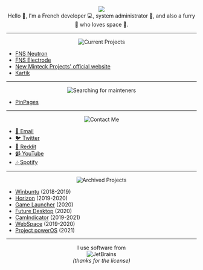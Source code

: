 <p align="center">
  <img src="https://user-images.githubusercontent.com/46352972/116479393-d9018300-a87f-11eb-80bd-7e0b33327e0b.jpg"><br>
  Hello 👋, I'm a French developer 💻, system administrator 🔌, and also a furry 🦊 who loves space 🌠.
</p>

<hr>

<p align="center">
  <img src="https://user-images.githubusercontent.com/46352972/116480267-4e218800-a881-11eb-87c3-b3537a7fdc2b.png" alt="Current Projects">
</p>

* [FNS Neutron](https://github.com/Minteck-Projects/Neutron-Core)
* [FNS Electrode](https://github.com/Minteck-Projects/Electrode)
* [New Minteck Projects' official website](https://github.com/Minteck-Projects/Website)
* [Kartik](https://kartikgame.mooo.com)

<hr>

<p align="center">
  <img src="https://user-images.githubusercontent.com/46352972/116480622-f3d4f700-a881-11eb-9cc1-44786c48d3da.png" alt="Searching for mainteners">
</p>

* [PinPages](https://github.com/Minteck-Projects/PinPages)

<hr>

<p align="center">
  <img src="https://user-images.githubusercontent.com/46352972/116480673-0cdda800-a882-11eb-84fd-64e808fa77b0.png" alt="Contact Me">
</p>

* [📩 Email](mailto:nekostarfan@gmail.com)
* [🐦 Twitter](https://twitter.com/_Minteck)
* [🔔 Reddit](https://reddit.com/user/Minteck)
* [📹 YouTube](https://www.youtube.com/channel/UCfjxe9cs-ovoP1rBVwdMq0Q)
* [🎶 Spotify](https://open.spotify.com/user/6d7k4vmups3jm5hfimr86nkhb)

<hr>

<p align="center">
  <img src="https://user-images.githubusercontent.com/46352972/116480649-02231300-a882-11eb-8d15-681407802165.png" alt="Archived Projects">
</p>

* [Winbuntu](https://github.com/Minteck-Projects/Winbuntu) (2018-2019)
* [Horizon](https://github.com/Minteck-Projects/Horizon) (2019-2020)
* [Game Launcher](https://github.com/Minteck-Projects/Game-Launcher) (2020)
* [Future Desktop](https://github.com/Minteck-Projects/Future-Desktop) (2020)
* [CamIndicator](https://github.com/Minteck-Projects/CamIndicator) (2019-2021)
* [WebSpace](https://github.com/Minteck-Projects/WebSpace-Desktop) (2019-2020)
* [Project powerOS](https://github.com/Minteck/powerOS) (2021)

<hr>

<p align="center">
  I use software from <br>
  <img alt="JetBrains" src="https://user-images.githubusercontent.com/46352972/116481827-44e5ea80-a884-11eb-9925-67ea1de9b2e1.png"> <br>
  <i>(thanks for the license)</i>
</p>

